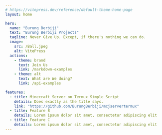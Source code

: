 ```yaml
---
# https://vitepress.dev/reference/default-theme-home-page
layout: home

hero:
  name: "Burung Berbiji"
  text: "Burung Berbiji Projects"
  tagline: Never Give Up. Except, if there's nothing we can do.
  image:
    src: /Ball.jpeg
    alt: VitePress
  actions:
    - theme: brand
      text: Join Us
      link: /markdown-examples
    - theme: alt
      text: What are We doing?
      link: /api-examples

features:
  - title: Minecraft Server on Termux Simple Script
    details: Does exactly as the title says.
    link: "https://github.com/BurungBerbiji/mcjservertermux"
  - title: Feature B
    details: Lorem ipsum dolor sit amet, consectetur adipiscing elit
  - title: Feature C
    details: Lorem ipsum dolor sit amet, consectetur adipiscing elit
---
```


